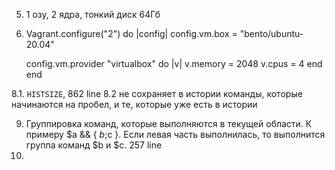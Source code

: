 5. 1 озу, 2 ядра, тонкий диск 64Гб
6. Vagrant.configure("2") do |config|
	config.vm.box = "bento/ubuntu-20.04"
	
	config.vm.provider "virtualbox" do |v|
  		v.memory = 2048
  		v.cpus = 4
	end
end

8.1. `HISTSIZE`, 862 line
8.2 не сохраняет в истории команды, которые начинаются на пробел, и те, которые уже есть в истории

9. Группировка команд, которые выполняются в текущей области. К примеру $a && { $b;$c }. Если левая часть выполнилась, то выполнится группа команд $b и $c. 257 line
10. 